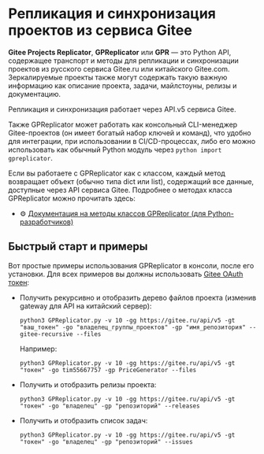 # Репликация и синхронизация проектов из сервиса Gitee

**Gitee Projects Replicator**, **GPReplicator** или **GPR** — это Python API, содержащее транспорт и методы для репликации и синхронизации проектов из русского сервиса Gitee.ru или китайского Gitee.com. Зеркалируемые проекты также могут содержать такую важную информацию как описание проекта, задачи, майлстоуны, релизы и документацию.

Репликация и синхронизация работает через API.v5 сервиса Gitee.

Также GPReplicator может работать как консольный CLI-менеджер Gitee-проектов (он имеет богатый набор ключей и команд), что удобно для интеграции, при использовании в CI/CD-процессах, либо его можно использовать как обычный Python модуль через `python import gpreplicator`.

Если вы работаете с GPReplicator как с классом, каждый метод возвращает объект (обычно типа dict или list), содержащий все данные, доступные через API сервиса Gitee. Подробнее о методах класса GPReplicator можно прочитать здесь:
- ⚙ [Документация на методы классов GPReplicator (для Python-разработчиков)](https://3logicgroup.github.io/GiteeProjectsReplicator/docs/gpreplicator/GPReplicator.html)


## Быстрый старт и примеры

Вот простые примеры использования GPReplicator в консоли, после его установки. Для всех примеров вы должны использовать [Gitee OAuth токен](https://gitee.com/api/v5/oauth_doc):

- Получить рекурсивно и отобразить дерево файлов проекта (изменив gateway для API на китайский сервер):
  
  `python3 GPReplicator.py -v 10 -gg https://gitee.ru/api/v5 -gt "ваш_токен" -go "владелец_группы_проектов" -gp "имя_репозитория" --gitee-recursive --files`
  
  Например:
  
  `python3 GPReplicator.py -v 10 -gg https://gitee.ru/api/v5 -gt "токен" -go tim55667757 -gp PriceGenerator --files`
  
- Получить и отобразить релизы проекта:
  
  `python3 GPReplicator.py -v 10 -gg https://gitee.ru/api/v5 -gt "токен" -go "владелец" -gp "репозиторий" --releases`
  
- Получить и отобразить список задач:
  
  `python3 GPReplicator.py -v 10 -gg https://gitee.ru/api/v5 -gt "токен" -go "владелец" -gp "репозиторий" --issues`
